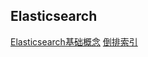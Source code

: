 ## Elasticsearch
[Elasticsearch基础概念](elasticsearch/ElasticSearch基础概念.md)
[倒排索引](elasticsearch/倒排索引.md)
